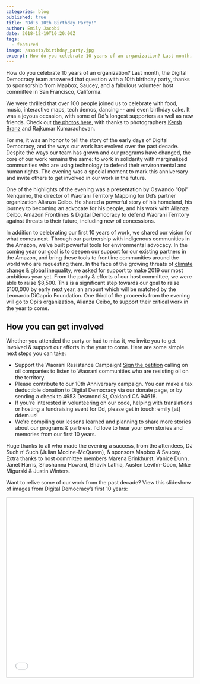 ```yaml
---
categories: blog
published: true
title: "Dd's 10th Birthday Party!"
author: Emily Jacobi
date: 2018-12-19T10:20:00Z
tags:
  - featured
image: /assets/birthday_party.jpg
excerpt: How do you celebrate 10 years of an organization? Last month, the Digital Democracy team answered that question with a 10th birthday party, thanks to sponsorship from Mapbox, Saucey, and a fabulous volunteer host committee in San Francisco, California.
---
```


How do you celebrate 10 years of an organization? Last month, the Digital
Democracy team answered that question with a 10th birthday party, thanks to
sponsorship from Mapbox, Saucey, and a fabulous volunteer host committee in San
Francisco, California.

We were thrilled that over 100 people joined us to celebrate with food, music,
interactive maps, tech demos, dancing -- and even birthday cake. It was
a joyous occasion, with some of Dd’s longest supporters as well as new friends.
Check out [the photos
here](https://www.flickr.com/photos/mapbox/sets/72157674065596127/page1), with
thanks to photographers [Kersh Branz](http://www.kershbranz.com/) and Rajkumar
Kumaradhevan.

For me, it was an honor to tell the story of the early days of Digital
Democracy, and the ways our work has evolved over the past decade. Despite the
ways our team has grown and our programs have changed, the core of our work
remains the same: to work in solidarity with marginalized communities who are
using technology to defend their environmental and human rights. The evening
was a special moment to mark this anniversary and invite others to get involved
in our work in the future.

One of the highlights of the evening was a presentation by Oswando “Opi”
Nenquimo, the director of Waorani Territory Mapping for Dd’s partner
organization Alianza Ceibo. He shared a powerful story of his homeland, his
journey to becoming an advocate for his people, and his work with Alianza
Ceibo, Amazon Frontlines & Digital Democracy to defend Waorani Territory
against threats to their future, including new oil concessions.

In addition to celebrating our first 10 years of work, we shared our vision for
what comes next. Through our partnership with indigenous communities in the
Amazon, we’ve built powerful tools for environmental advocacy. In the coming
year our goal is to deepen our support for our existing partners in the Amazon,
and bring these tools to frontline communities around the world who are
requesting them.  In the face of the growing threats of [climate change & global
inequality](http://news.trust.org/item/20180907102724-tb2fv/), we asked for support to make 2019 our most ambitious year yet. From
the party & efforts of our host committee, we were able to raise $8,500. This
is a significant step towards our goal to raise $100,000 by early next year, an
amount which will be matched by the Leonardo DiCaprio Foundation. One third of
the proceeds from the evening will go to Opi’s organization, Alianza Ceibo, to
support their critical work in the year to come.


How you can get involved
------------------------

Whether you attended the party or had to miss it, we invite you to get involved & support our efforts in the year to come. Here are some simple next steps you can take:

* Support the Waorani Resistance Campaign! [Sign the petition](https://waoresist.amazonfrontlines.org/action/) calling on oil companies to listen to Waorani communities who are resisting oil on the territory.
* Please contribute to our 10th Anniversary campaign. You can make a tax deductible donation to Digital Democracy via our donate page, or by sending a check to 4953 Desmond St, Oakland CA 94618.
* If you’re interested in volunteering on our code, helping with translations or hosting a fundraising event for Dd, please get in touch: emily [at] ddem.us!
* We're compiling our lessons learned and planning to share more stories about our programs & partners. I'd love to hear your own stories and memories from our first 10 years.

Huge thanks to all who made the evening a success, from the attendees, DJ Such
n’ Such (Julian Mocine-McQueen), & sponsors Mapbox & Saucey. Extra thanks to
host committee members Marena Brinkhurst, Vanice Dunn, Janet Harris, Shoshanna
Howard, Bhavik Lathia, Austen Levihn-Coon, Mike Migurski & Justin Winters.

Want to relive some of our work from the past decade? View this slideshow of images from Digital Democracy’s first 10 years:

<div class="embed-container">
<iframe src="//www.slideshare.net/slideshow/embed_code/key/cez68bNNyma8ra" width="595" height="485" frameborder="0" marginwidth="0" marginheight="0" scrolling="no" style="border:1px solid #CCC; border-width:1px; margin-bottom:5px; max-width: 100%;" allowfullscreen> </iframe>
</div>
